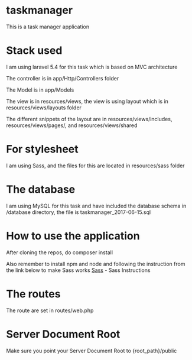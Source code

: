 # taskmanager
This is a task manager application

# Stack used
I am using laravel 5.4 for this task which is based on MVC architecture

The controller is in app/Http/Controllers folder

The Model is in app/Models

The view is in resources/views, the view is using layout which is in resources/views/layouts folder

The different snippets of the layout are in resources/views/includes, resources/views/pages/, and resources/views/shared

# For stylesheet
I am using Sass, and the files for this are located in resources/sass folder

# The database
I am using MySQL for this task and have included the database schema in /database directory, the file is taskmanager_2017-06-15.sql

# How to use the application
After cloning the repos, do composer install

Also remember to install npm and node and following the instruction from the link below to make Sass works
[Sass](https://laravel.com/docs/5.4/mix#sass) - Sass Instructions

# The routes
The route are set in routes/web.php

# Server Document Root
Make sure you point your Server Document Root to {root_path}/public


